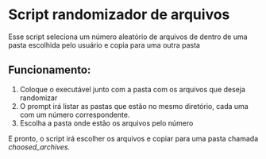 # Script randomizador de arquivos
Esse script seleciona um número aleatório de arquivos de dentro de uma pasta escolhida pelo usuário e copia para uma outra pasta

## Funcionamento:
1. Coloque o executável junto com a pasta com os arquivos que deseja randomizar
2. O prompt irá listar as pastas que estão no mesmo diretório, cada uma com um número correspondente.
3. Escolha a pasta onde estão os arquivos pelo número

E pronto, o script irá escolher os arquivos e copiar para uma pasta chamada *choosed_archives.*